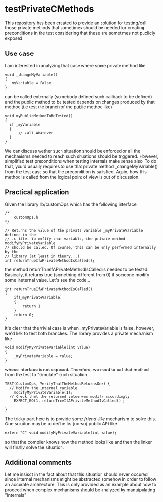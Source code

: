 

# testPrivateCMethods
This repository has been created to provide an solution for testing/call those private methods that sometimes should be needed for creating preconditions in the test considering that these are sometimes not puclicly exposed

## Use case
I am interested in analyzing that case where some private method like
```
void _changeMyVariable()
{
  _myVariable = False
}
```

can be called externally (somebody defined such callback to be defined) and the public method to be tested depends on changes produced by that method (i.e  test the branch of the public method like)
```
void myPublicMethodToBeTested()
{
  if _myVariable
  {
      // Call Whatever
  }
}
```

We can discuss wether such situation should be enforced or all the mechanisms needed to reach such situations should be triggered. However, simplified test preconditions when testing internals make sense also. To do that, you'd usually requires to use that private method _changeMyVariable() from the test case so that the precondition is satisfied. Again, how this method is called from the logical point of view is out of discussion.

## Practical application
Given the library lib/customOps which has the following interface

```
/*
	customOps.h
*/

// Returns the value of the private variable _myPrivateVariable defined in the 
// .c file. To mofify that variable, the private method modifyMyPrivateVariable 
// should be called. Of course, this can be only performed internally by the 
// library (at least in theory...)
int returnTrueIfAPrivateMethodIsCalled();

```
the method returnTrueIfAPrivateMethodIsCalled is needed to be tested. Basically, it returns true (something different from 0) if someone modify some ineternal value. Let's see the code...

```
int returnTrueIfAPrivateMethodIsCalled()
{
	if(_myPrivateVariable)
	{
		return 1;
	}
	return 0;
}
```
it's clear that the trivial case is when _myPrivateVariable is false, however, we'd liek to test both branches. The library provides a private mechanism like
```
void modifyMyPrivateVariable(int value)
{
	_myPrivateVariable = value;
}
```
whose interface is not exposed. Therefore, we need to call that method from the test to "simulate" such situation 

```
TEST(CustomOps, VerifyThatTheMethodReturnsOne) {
  // Modify the internal variable
	modifyMyPrivateVariable(1);
  // Check that the returned value was modify accordingly
	EXPECT_EQ(1, returnTrueIfAPrivateMethodIsCalled());

}
```
The tricky part here is to provide some *friend-like* mechanism to solve this. One solution may be to define its (no-so) public API like

```
extern "C" void modifyMyPrivateVariable(int value);
```

so that the compiler knows how the method looks like and then the linker will finally solve the situation.

## Additional comments
Let me insisct in the fact about that this situation should never occured since internal mechanisms might be abstracted somehow in order to follow an accurate architecture. This is only provided as an example about how to proceed when complex mechanisms should be analyzed by manuipulating "internals"



